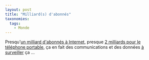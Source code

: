 ```yaml
---
layout: post
title: "Milliard(s) d'abonnés"
taxonomies: 
  tags: 
    - Monde
---
```

Presqu'<a href="http://www.journaldunet.com/cc/01_internautes/inter_nbr_mde.shtml">un milliard d'abonnés à Internet</a>, presque <a href="http://www.neteco.com/article_20050919102815_.html">2 milliards pour le téléphone portable</a>, ça en fait des communications et des données <a href="http://www.cite-sciences.fr/webmag/mai/webmagazine/reperes/pages/repe05.htm">à surveiller</a> ça ...
